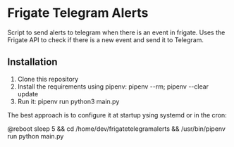 # Frigate Telegram Alerts
Script to send alerts to telegram when there is an event in frigate. Uses the Frigate API to check if there is a new event and send it to Telegram.

## Installation
1. Clone this repository
2. Install the requirements using pipenv: pipenv --rm; pipenv --clear update 
3. Run it: pipenv run python3 main.py

The best approach is to configure it at startup ysing systemd or in the cron:

@reboot sleep 5 && cd  /home/dev/frigatetelegramalerts && /usr/bin/pipenv run python main.py